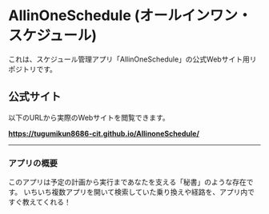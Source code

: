 # AllinOneSchedule (オールインワン・スケジュール)

これは、スケジュール管理アプリ「AllinOneSchedule」の公式Webサイト用リポジトリです。

## 公式サイト

以下のURLから実際のWebサイトを閲覧できます。

**https://tugumikun8686-cit.github.io/AllinoneSchedule/**

---

### アプリの概要

このアプリは予定の計画から実行まであなたを支える「秘書」のような存在です。
いちいち複数アプリを開いて検索していた乗り換えや経路を、アプリ内ですぐ教えてくれる！
